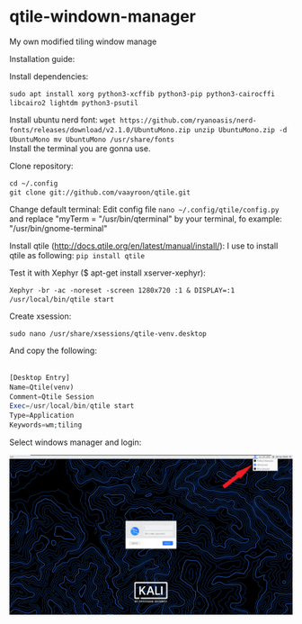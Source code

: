 # qtile-windown-manager
My own modified tiling window manage

Installation guide:

Install dependencies:
  ```
  sudo apt install xorg python3-xcffib python3-pip python3-cairocffi libcairo2 lightdm python3-psutil
  ```
  Install ubuntu nerd font:
    ```
wget https://github.com/ryanoasis/nerd-fonts/releases/download/v2.1.0/UbuntuMono.zip
unzip UbuntuMono.zip -d UbuntuMono
mv UbuntuMono /usr/share/fonts
    ```  
  Install the terminal you are gonna use.

Clone repository:
  ```
  cd ~/.config
  git clone git://github.com/vaayroon/qtile.git
  ```

  Change default terminal:
  Edit config file
    ```
    nano ~/.config/qtile/config.py
    ```
  and replace "myTerm = "/usr/bin/qterminal" by your terminal, fo example: "/usr/bin/gnome-terminal"

Install qtile (http://docs.qtile.org/en/latest/manual/install/):
  I use to install qtile as following:
    ```
    pip install qtile
    ```
    
Test it with Xephyr ($ apt-get install xserver-xephyr):
  ```
  Xephyr -br -ac -noreset -screen 1280x720 :1 & DISPLAY=:1 /usr/local/bin/qtile start
  ```

Create xsession:
  ```
  sudo nano /usr/share/xsessions/qtile-venv.desktop
  ```
  And copy the following:
```php

[Desktop Entry]
Name=Qtile(venv)
Comment=Qtile Session
Exec=/usr/local/bin/qtile start
Type=Application
Keywords=wm;tiling

```
Select windows manager and login:

![Qtile](https://github.com/vaayroon/qtile/blob/main/.screenshots/select_manager.png)
